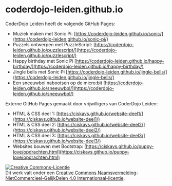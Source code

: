 # coderdojo-leiden.github.io
CoderDojo Leiden heeft de volgende GitHub Pages:
- Muziek maken met Sonic Pi: [https://coderdojo-leiden.github.io/sonic/](https://coderdojo-leiden.github.io/sonic-pi/)
- Puzzels ontwerpen met PuzzleScript: [https://coderdojo-leiden.github.io/puzzlescript/](https://coderdojo-leiden.github.io/puzzlescript/)
- Happy birthday met Sonic Pi [https://coderdojo-leiden.github.io/happy-birthday/](https://coderdojo-leiden.github.io/happy-birthday/)
- Jingle bells met Sonic Pi [https://coderdojo-leiden.github.io/jingle-bells/](https://coderdojo-leiden.github.io/jingle-bells/)
- Een sneeuwbol nabootsen op de micro:bit [https://coderdojo-leiden.github.io/sneeuwbol/](https://coderdojo-leiden.github.io/sneeuwbol/)

Externe GitHub Pages gemaakt door vrijwilligers van CoderDojo Leiden:
- HTML & CSS deel 1: [https://ciskavs.github.io/website-deel1/](https://ciskavs.github.io/website-deel1/)
- HTML & CSS deel 2: [https://ciskavs.github.io/website-deel2/](https://ciskavs.github.io/website-deel2/)
- HTML & CSS deel 3: [https://ciskavs.github.io/website-deel3/](https://ciskavs.github.io/website-deel3/)
- Websites bouwen met Bootstrap: [https://ciskavs.github.io/puppy-love/opdrachten.html](https://ciskavs.github.io/puppy-love/opdrachten.html)

<a rel="license" href="http://creativecommons.org/licenses/by-nc-sa/4.0/"><img alt="Creative Commons-Licentie" style="border-width:0" src="https://i.creativecommons.org/l/by-nc-sa/4.0/88x31.png" /></a><br />Dit werk valt onder een <a rel="license" href="http://creativecommons.org/licenses/by-nc-sa/4.0/deed.nl">Creative Commons Naamsvermelding-NietCommercieel-GelijkDelen 4.0 Internationaal-licentie</a>.

